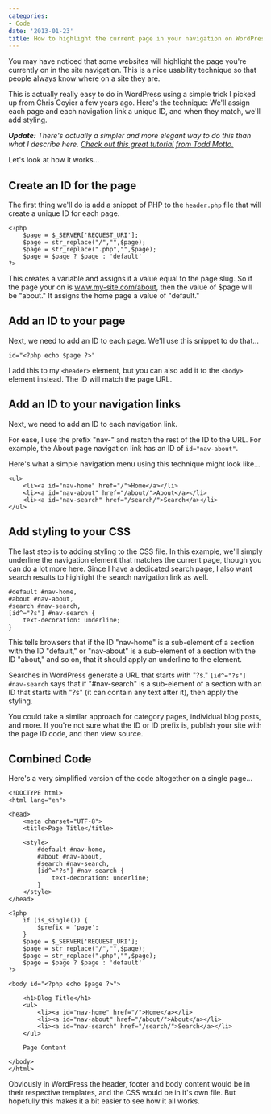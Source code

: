 ```yaml
---
categories:
- Code
date: '2013-01-23'
title: How to highlight the current page in your navigation on WordPress
---
```


You may have noticed that some websites will highlight the page you're currently on in the site navigation. This is a nice usability technique so that people always know where on a site they are.

This is actually really easy to do in WordPress using a simple trick I picked up from Chris Coyier a few years ago. Here's the technique: We'll assign each page and each navigation link a unique ID, and when they match, we'll add styling.

<em><strong>Update:</strong> There's actually a simpler and more elegant way to do this than what I describe here. <a href="http://www.toddmotto.com/highlight-your-current-page-with-wordpress-conditionals">Check out this great tutorial from Todd Motto.</a></em>

Let's look at how it works...
<!--more-->
<h2>Create an ID for the page</h2>

The first thing we'll do is add a snippet of PHP to the <code class="language-php">header.php</code> file that will create a unique ID for each page.

<pre><code class="language-php">&lt;?php
    $page = $_SERVER['REQUEST_URI'];
    $page = str_replace("/","",$page);
    $page = str_replace(".php","",$page);
    $page = $page ? $page : 'default'
?&gt;</code></pre>

This creates a variable and assigns it a value equal to the page slug. So if the page your on is www.my-site.com/about, then the value of $page will be "about." It assigns the home page a value of "default."

<h2>Add an ID to your page</h2>

Next, we need to add an ID to each page. We'll use this snippet to do that...

<pre><code class="language-markup">id="&lt;?php echo $page ?&gt;"</code></pre>

I add this to my <code class="language-markup">&lt;header&gt;</code> element, but you can also add it to the <code class="language-markup">&lt;body&gt;</code> element instead. The ID will match the page URL.

<h2>Add an ID to your navigation links</h2>

Next, we need to add an ID to each navigation link.

For ease, I use the prefix "nav-" and match the rest of the ID to the URL. For example, the About page navigation link has an ID of <code class="language-markup">id="nav-about"</code>.

Here's what a simple navigation menu using this technique might look like...

<pre><code class="language-markup">&lt;ul&gt;
	&lt;li&gt;&lt;a id="nav-home" href="/"&gt;Home&lt;/a&gt;&lt;/li&gt;
	&lt;li&gt;&lt;a id="nav-about" href="/about/"&gt;About&lt;/a&gt;&lt;/li&gt;
	&lt;li&gt;&lt;a id="nav-search" href="/search/"&gt;Search&lt;/a&gt;&lt;/li&gt;
&lt;/ul&gt;</code></pre>

<h2>Add styling to your CSS</h2>

The last step is to adding styling to the CSS file. In this example, we'll simply underline the navigation element that matches the current page, though you can do a lot more here. Since I have a dedicated search page, I also want search results to highlight the search navigation link as well.

<pre><code class="language-css">#default #nav-home,
#about #nav-about,
#search #nav-search,
[id^="?s"] #nav-search {
    text-decoration: underline;
}</code></pre>

This tells browsers that if the ID "nav-home" is a sub-element of a section with the ID "default," or "nav-about" is a sub-element of a section with the ID "about," and so on, that it should apply an underline to the element.

Searches in WordPress generate a URL that starts with "?s." <code class="language-css">[id^="?s"] #nav-search</code> says that if "#nav-search" is a sub-element of a section with an ID that starts with "?s" (it can contain any text after it), then apply the styling.

You could take a similar approach for category pages, individual blog posts, and more. If you're not sure what the ID or ID prefix is, publish your site with the page ID code, and then view source.

<h2>Combined Code</h2>

Here's a very simplified version of the code altogether on a single page...

<pre><code class="language-markup">&lt;!DOCTYPE html&gt;
&lt;html lang="en"&gt;

&lt;head&gt;
    &lt;meta charset="UTF-8"&gt;
    &lt;title&gt;Page Title&lt;/title&gt;

    &lt;style&gt;
        #default #nav-home,
        #about #nav-about,
        #search #nav-search,
        [id^="?s"] #nav-search {
            text-decoration: underline;
        }
    &lt;/style&gt;
&lt;/head&gt;

&lt;?php
    if (is_single()) {
        $prefix = 'page';
    }
    $page = $_SERVER['REQUEST_URI'];
    $page = str_replace("/","",$page);
    $page = str_replace(".php","",$page);
    $page = $page ? $page : 'default'
?&gt;

&lt;body id="&lt;?php echo $page ?&gt;"&gt;

    &lt;h1&gt;Blog Title&lt;/h1&gt;
    &lt;ul&gt;
        &lt;li&gt;&lt;a id="nav-home" href="/"&gt;Home&lt;/a&gt;&lt;/li&gt;
        &lt;li&gt;&lt;a id="nav-about" href="/about/"&gt;About&lt;/a&gt;&lt;/li&gt;
        &lt;li&gt;&lt;a id="nav-search" href="/search/"&gt;Search&lt;/a&gt;&lt;/li&gt;
    &lt;/ul&gt;

    Page Content

&lt;/body&gt;
&lt;/html&gt;</code></pre>

Obviously in WordPress the header, footer and body content would be in their respective templates, and the CSS would be in it's own file. But hopefully this makes it a bit easier to see how it all works.